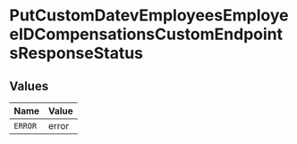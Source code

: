 # PutCustomDatevEmployeesEmployeeIDCompensationsCustomEndpointsResponseStatus


## Values

| Name    | Value   |
| ------- | ------- |
| `ERROR` | error   |